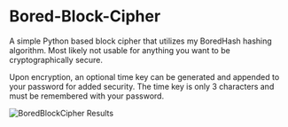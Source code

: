 # Bored-Block-Cipher
A simple Python based block cipher that utilizes my BoredHash hashing algorithm. Most likely not usable for anything you want to be cryptographically secure.

Upon encryption, an optional time key can be generated and appended to your password for added security. The time key is only 3 characters and must be remembered with your password.

![BoredBlockCipher Results](https://cdn.discordapp.com/attachments/877123347681538090/1042821058052501605/Screenshot_2022-11-17_175000.png)
